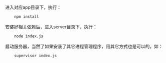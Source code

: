 
进入对应app目录下，执行：

```bash
	npm install
```

安装好相关依赖后，进入server目录下，执行：

```bash
	node index.js
```
启动服务器，当然了如果安装了其它进程管理程序，用其它方式也是可以的，如：

```bash
	supervisor index.js
```